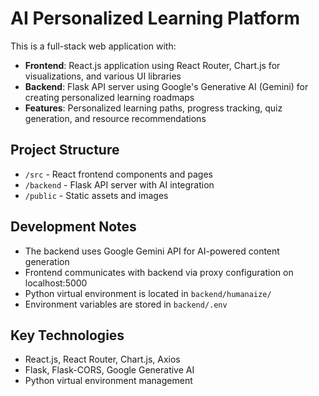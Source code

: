 <!-- Use this file to provide workspace-specific custom instructions to Copilot. For more details, visit https://code.visualstudio.com/docs/copilot/copilot-customization#_use-a-githubcopilotinstructionsmd-file -->

# AI Personalized Learning Platform

This is a full-stack web application with:
- **Frontend**: React.js application using React Router, Chart.js for visualizations, and various UI libraries
- **Backend**: Flask API server using Google's Generative AI (Gemini) for creating personalized learning roadmaps
- **Features**: Personalized learning paths, progress tracking, quiz generation, and resource recommendations

## Project Structure
- `/src` - React frontend components and pages
- `/backend` - Flask API server with AI integration
- `/public` - Static assets and images

## Development Notes
- The backend uses Google Gemini API for AI-powered content generation
- Frontend communicates with backend via proxy configuration on localhost:5000
- Python virtual environment is located in `backend/humanaize/`
- Environment variables are stored in `backend/.env`

## Key Technologies
- React.js, React Router, Chart.js, Axios
- Flask, Flask-CORS, Google Generative AI
- Python virtual environment management
